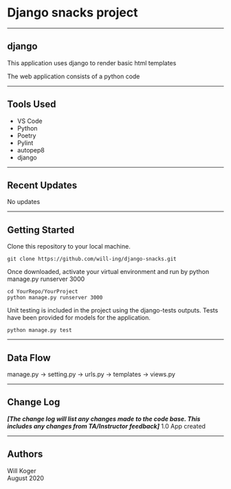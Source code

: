 # Django snacks project

---

## django

This application uses django to render basic html templates

The web application consists of a python code

---

## Tools Used

- VS Code
- Python
- Poetry
- Pylint
- autopep8
- django


---

## Recent Updates

No updates

---

## Getting Started

Clone this repository to your local machine.

```t
git clone https://github.com/will-ing/django-snacks.git
```

Once downloaded, activate your virtual environment and run by python manage.py runserver 3000

```t
cd YourRepo/YourProject
python manage.py runserver 3000
```

Unit testing is included in the project using the django-tests outputs. Tests have been provided for models for the application.

```t
python manage.py test
```


---

## Data Flow

manage.py -> setting.py -> urls.py -> templates -> views.py

---

## Change Log

***[The change log will list any changes made to the code base. This includes any changes from TA/Instructor feedback]***
1.0 App created

---

## Authors

Will Koger\
August 2020
